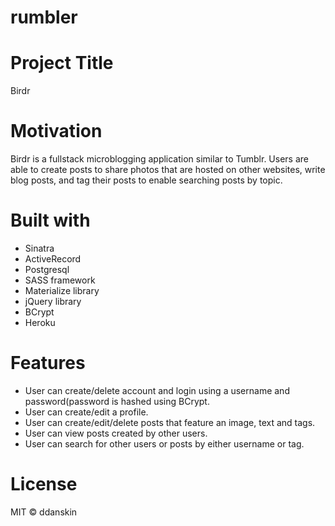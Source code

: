 # rumbler

# Project Title
Birdr

# Motivation
Birdr is a fullstack microblogging application similar to Tumblr. Users are able to create posts to share photos that are hosted on other websites, write blog posts, and tag their posts to enable searching posts by topic.

# Built with
* Sinatra
* ActiveRecord
* Postgresql
* SASS framework
* Materialize library
* jQuery library
* BCrypt
* Heroku

# Features
* User can create/delete account and login using a username and password(password is hashed using BCrypt.
* User can create/edit a profile.
* User can create/edit/delete posts that feature an image, text and tags.
* User can view posts created by other users.
* User can search for other users or posts by either username or tag.

# License
MIT &copy; ddanskin
